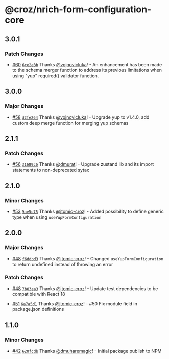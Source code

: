 # @croz/nrich-form-configuration-core

## 3.0.1

### Patch Changes

- [#60](https://github.com/croz-ltd/nrich-frontend/pull/60) [`6ce2e3b`](https://github.com/croz-ltd/nrich-frontend/commit/6ce2e3b0a0a03fa5cfe27948bd6321b911b12af5) Thanks [@vojnovicluka](https://github.com/vojnovicluka)! - An enhancement has been made to the schema merger function to address its previous limitations when using "yup" required() validator function.

## 3.0.0

### Major Changes

- [#58](https://github.com/croz-ltd/nrich-frontend/pull/58) [`d2fe264`](https://github.com/croz-ltd/nrich-frontend/commit/d2fe264ea846453bda346d218c215f06fc833e78) Thanks [@vojnovicluka](https://github.com/vojnovicluka)! - Upgrade yup to v1.4.0, add custom deep merge function for merging yup schemas

## 2.1.1

### Patch Changes

- [#56](https://github.com/croz-ltd/nrich-frontend/pull/56) [`31689c6`](https://github.com/croz-ltd/nrich-frontend/commit/31689c652bde92ef1a6865e5de9aa4977804412c) Thanks [@dmurat](https://github.com/dmurat)! - Upgrade zustand lib and its import statements to non-deprecated sytax

## 2.1.0

### Minor Changes

- [#53](https://github.com/croz-ltd/nrich-frontend/pull/53) [`9ae5c75`](https://github.com/croz-ltd/nrich-frontend/commit/9ae5c75c92cc694c1d368f541c3aa229dc0d8141) Thanks [@jtomic-croz](https://github.com/jtomic-croz)! - Added possibility to define generic type when using `useYupFormConfiguration`

## 2.0.0

### Major Changes

- [#48](https://github.com/croz-ltd/nrich-frontend/pull/48) [`f6ddbd3`](https://github.com/croz-ltd/nrich-frontend/commit/f6ddbd3fe90340d274ef376b988092e4dc8149d8) Thanks [@jtomic-croz](https://github.com/jtomic-croz)! - Changed `useYupFormConfiguration` to return undefined instead of throwing an error

### Patch Changes

- [#48](https://github.com/croz-ltd/nrich-frontend/pull/48) [`7b03ea3`](https://github.com/croz-ltd/nrich-frontend/commit/7b03ea332ee993ffb0df27cb5c5c0dfea37c16f3) Thanks [@jtomic-croz](https://github.com/jtomic-croz)! - Update test dependencies to be compatible with React 18

- [#51](https://github.com/croz-ltd/nrich-frontend/pull/51) [`6a7a5d1`](https://github.com/croz-ltd/nrich-frontend/commit/6a7a5d145ef2c8888c09569bc4c552f65599fca2) Thanks [@jtomic-croz](https://github.com/jtomic-croz)! - #50 Fix module field in package.json definitions

## 1.1.0

### Minor Changes

- [#42](https://github.com/croz-ltd/nrich-frontend/pull/42) [`620fcdb`](https://github.com/croz-ltd/nrich-frontend/commit/620fcdbe526c8f616547b02785d720e6b0a4f4fd) Thanks [@dmuharemagic](https://github.com/dmuharemagic)! - Initial package publish to NPM
